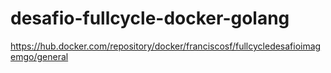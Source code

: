 # desafio-fullcycle-docker-golang

https://hub.docker.com/repository/docker/franciscosf/fullcycledesafioimagemgo/general